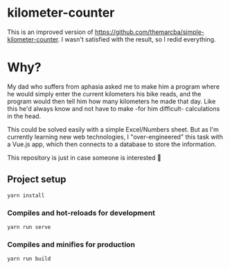 # kilometer-counter
This is an improved version of https://github.com/themarcba/simple-kilometer-counter.
I wasn't satisfied with the result, so I redid everything.

# Why?
My dad who suffers from aphasia asked me to make him a program where he would simply enter the current kilometers his bike reads, and the program would then tell him how many kilometers he made that day. Like this he'd always know and not have to make -for him difficult- calculations in the head.

This could be solved easily with a simple Excel/Numbers sheet. But as I'm currently learning new web technologies, I "over-engineered" this task with a Vue.js app, which then connects to a database to store the information.

This repository is just in case someone is interested 🙂

## Project setup
```
yarn install
```

### Compiles and hot-reloads for development
```
yarn run serve
```

### Compiles and minifies for production
```
yarn run build
```

